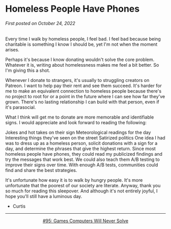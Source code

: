# Homeless People Have Phones

###### First posted on October 24, 2022

Every time I walk by homeless people, I feel bad. I feel bad because being charitable is something I know I should be, yet I'm not when the moment arises.

Perhaps it's because I know donating wouldn't solve the core problem. Whatever it is, writing about homelessness makes me feel a bit better. So I'm giving this a shot.

Whenever I donate to strangers, it's usually to struggling creators on Patreon. I want to help pay their rent and see them succeed. It's harder for me to make an equivalent connection to homeless people because there's no project to root for or a point in the future where I can see how far they've grown. There's no lasting relationship I can build with that person, even if it's parasocial.

What I think will get me to donate are more memorable and identifiable signs. I would appreciate and look forward to reading the following:

Jokes and hot takes on their sign
Meteorological readings for the day
Interesting things they've seen on the street
Satirized politics
One idea I had was to dress up as a homeless person, solicit donations with a sign for a day, and determine the phrases that give the highest return. Since most homeless people have phones, they could read my publicized findings and try the messages that work best. We could also teach them A/B testing to improve their signs over time. With enough A/B tests, communities could find and share the best strategies.

It's unfortunate how easy it is to walk by hungry people. It's more unfortunate that the poorest of our society are literate. Anyway, thank you so much for reading this sleepover. And although it's not entirely joyful, I hope you'll still have a luminous day.

- Curtis

<!--START OF FOOTER-->
<hr style="margin-top:9px;height:1px;border: 0;background-image: linear-gradient(to right, rgba(0, 0, 0, 0.0), rgba(0, 0, 0, 0.5),rgba(0, 0, 0, 0.0));">
<!--START OF ISSUE NAVIGATION LINKS-->
<p align="center"><a href='095_games_computers_will_never_solve.md'>#95: Games Computers Will Never Solve</a></p>
<!--START OF ISSUE NAVIGATION LINKS-->
<!--END OF FOOTER-->
